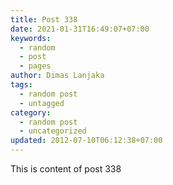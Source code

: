 ```yaml
---
title: Post 338
date: 2021-01-31T16:49:07+07:00
keywords:
  - random
  - post
  - pages
author: Dimas Lanjaka
tags:
  - random post
  - untagged
category:
  - random post
  - uncategorized
updated: 2012-07-10T06:12:38+07:00
---
```

This is content of post 338